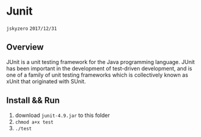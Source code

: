 # Junit
`jskyzero` `2017/12/31`

## Overview

JUnit is a unit testing framework for the Java programming language. JUnit has been important in the development of test-driven development, and is one of a family of unit testing frameworks which is collectively known as xUnit that originated with SUnit.

## Install && Run
1. download `junit-4.9.jar` to this folder
2. `chmod a+x test`
3. `./test`